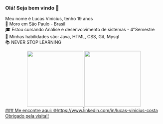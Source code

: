 ### Olá! Seja bem vindo 👋<br>
Meu nome é Lucas Vinicius, tenho 19 anos<br>
🌆 Moro em São Paulo - Brasil<br>
🎓 Estou cursando Análise e desenvolvimento de sistemas - 4°Semestre<br>
🔹 Minhas habilidades são: Java, HTML, CSS, Git, Mysql<br>
📚 NEVER STOP LEARNING <br>
<div align="center">
  <a href="https://github.com/LucasViniciusNunesCosta">
  <img height="180em" src="https://github-readme-stats.vercel.app/api?username=LucasViniciusNunesCosta&show_icons=true&theme=dark&include_all_commits=true&count_private=true"/>
  <img height="180em" src="https://github-readme-stats.vercel.app/api/top-langs/?username=LucasViniciusNunesCosta&layout=compact&langs_count=7&theme=dracula"/>
</div>
### Me encontre aqui:
🌐https://www.linkedin.com/in/lucas-vinicius-costa<br>
Obrigado pela visita!!
<!--
**LucasViniciusNunesCosta/LucasViniciusNunesCosta** is a ✨ _special_ ✨ repository because its `README.md` (this file) appears on your GitHub profile.

-->

